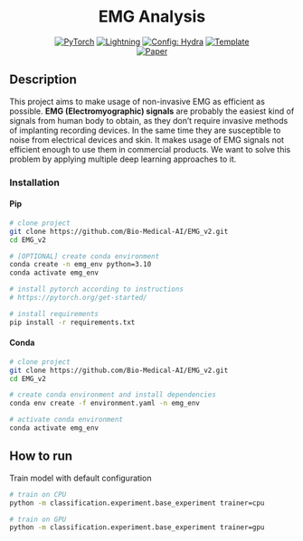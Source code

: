 <div align="center">

# EMG Analysis

<a href="https://pytorch.org/get-started/locally/"><img alt="PyTorch" src="https://img.shields.io/badge/PyTorch-ee4c2c?logo=pytorch&logoColor=white"></a>
<a href="https://pytorchlightning.ai/"><img alt="Lightning" src="https://img.shields.io/badge/-Lightning-792ee5?logo=pytorchlightning&logoColor=white"></a>
<a href="https://hydra.cc/"><img alt="Config: Hydra" src="https://img.shields.io/badge/Config-Hydra-89b8cd"></a>
<a href="https://github.com/ashleve/lightning-hydra-template"><img alt="Template" src="https://img.shields.io/badge/-Lightning--Hydra--Template-017F2F?style=flat&logo=github&labelColor=gray"></a><br>
[![Paper](http://img.shields.io/badge/paper-10.1038/srep36571-B31B1B.svg)](https://www.nature.com/articles/srep36571)

</div>

## Description

This project aims to make usage of non-invasive EMG as efficient as possible. **EMG (Electromyographic) signals** are probably the easiest kind of signals from human body to obtain, as they don’t require invasive methods of implanting recording devices. In the same time they are susceptible to noise from electrical devices and skin. It makes usage of EMG signals not efficient enough to use them in commercial products. We want to solve this problem by applying multiple deep learning approaches to it.

### Installation

#### Pip

```bash
# clone project
git clone https://github.com/Bio-Medical-AI/EMG_v2.git
cd EMG_v2

# [OPTIONAL] create conda environment
conda create -n emg_env python=3.10
conda activate emg_env

# install pytorch according to instructions
# https://pytorch.org/get-started/

# install requirements
pip install -r requirements.txt
```

#### Conda

```bash
# clone project
git clone https://github.com/Bio-Medical-AI/EMG_v2.git
cd EMG_v2

# create conda environment and install dependencies
conda env create -f environment.yaml -n emg_env

# activate conda environment
conda activate emg_env
```

## How to run

Train model with default configuration

```bash
# train on CPU
python -m classification.experiment.base_experiment trainer=cpu

# train on GPU
python -m classification.experiment.base_experiment trainer=gpu
```
